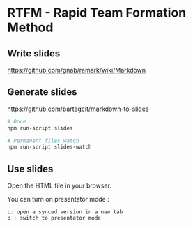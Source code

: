 # RTFM - Rapid Team Formation Method

## Write slides

https://github.com/gnab/remark/wiki/Markdown

## Generate slides

https://github.com/partageit/markdown-to-slides

```bash
# Once
npm run-script slides

# Permanent files watch
npm run-script slides-watch
```

## Use slides

Open the HTML file in your browser.

You can turn on presentator mode :

```
c: open a synced version in a new tab
p : switch to presentator mode
```
